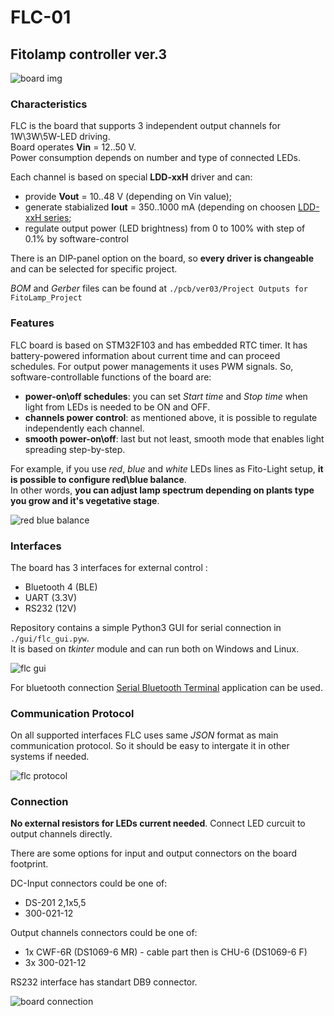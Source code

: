 # FLC-01
## Fitolamp controller ver.3

![board img](https://habrastorage.org/webt/fs/mx/rk/fsmxrkeqmmq0b7pfv6oscsz74zm.jpeg "Board view")

### Characteristics
FLC is the board that supports 3 independent output channels for 1W\3W\5W-LED driving.  
Board operates __Vin__ = 12..50 V.  
Power consumption depends on number and type of connected LEDs.

Each channel is based on special __LDD-xxH__ driver and can:
* provide __Vout__ = 10..48 V (depending on Vin value);  
* generate stabialized __Iout__ = 350..1000 mA (depending on choosen [LDD-xxH series](https://static.chipdip.ru/lib/428/DOC014428669.pdf);
* regulate output power (LED brightness) from 0 to 100% with step of 0.1% by software-control

There is an DIP-panel option on the board, so __every driver is changeable__ and can be selected for specific project.

_BOM_ and _Gerber_ files can be found at `./pcb/ver03/Project Outputs for FitoLamp_Project`

### Features
FLC board is based on STM32F103 and has embedded RTC timer. It has battery-powered information about current time and can proceed schedules. For output power managements it uses PWM signals. So, software-controllable functions of the board are:

* __power-on\off schedules__: you can set _Start time_ and _Stop time_ when light from LEDs is needed to be ON and OFF.
* __channels power control__: as mentioned above, it is possible to regulate independently each channel.  
* __smooth power-on\off__: last but not least, smooth mode that enables light spreading step-by-step.

For example, if you use _red_, _blue_ and _white_ LEDs lines as Fito-Light setup, __it is possible to configure red\blue balance__.   
In other words, __you can adjust lamp spectrum depending on plants type you grow and it's vegetative stage__.

![red blue balance](https://habrastorage.org/webt/oo/7-/by/oo7-by4jglop3etsxfewpemuhxo.jpeg "red blue balance")

### Interfaces
The board has 3 interfaces for external control :
* Bluetooth 4 (BLE) 
* UART (3.3V)
* RS232 (12V)

Repository contains a simple Python3 GUI for serial connection in `./gui/flc_gui.pyw`.   
It is based on _tkinter_ module and can run both on Windows and Linux.

![flc gui](https://hsto.org/r/w1560/webt/ny/rl/u8/nyrlu8balijdhxun5cinq09puge.jpeg "FLC GUI")

For bluetooth connection [Serial Bluetooth Terminal](https://play.google.com/store/apps/details?id=de.kai_morich.serial_bluetooth_terminal&hl=ru&gl=US) application can be used.

### Communication Protocol
On all supported interfaces FLC uses same _JSON_ format as main communication protocol. So it should be easy to intergate it in other systems if needed. 

![flc protocol](https://hsto.org/webt/h-/iw/i1/h-iwi1sm7udujb5ivhnds8pivdi.jpeg "FLC Protocol")


### Connection
__No external resistors for LEDs current needed__. Connect LED curcuit to output channels directly.  

There are some options for input and output connectors on the board footprint.

DC-Input connectors could be one of:  

* DS-201 2,1х5,5
* 300-021-12

Output channels connectors could be one of: 

* 1x CWF-6R (DS1069-6 MR) - cable part then is CHU-6 (DS1069-6 F)
* 3x 300-021-12

RS232 interface has standart DB9 connector.  

![board connection](https://habrastorage.org/webt/64/dp/u9/64dpu97lcywteeefegrs-xds7zo.jpeg "FLC Connection")
